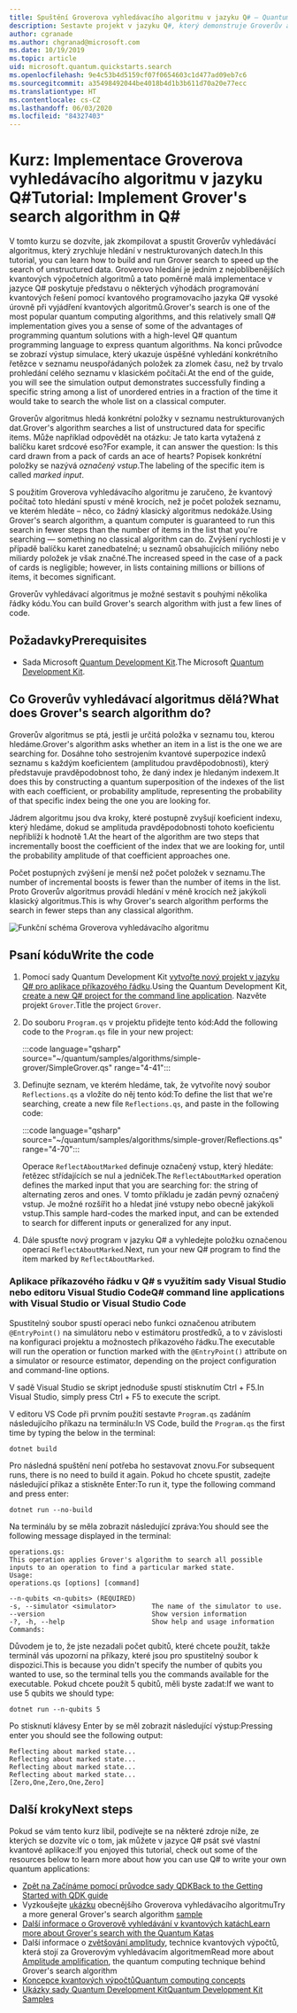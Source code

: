 ```yaml
---
title: Spuštění Groverova vyhledávacího algoritmu v jazyku Q# – Quantum Development Kit
description: Sestavte projekt v jazyku Q#, který demonstruje Groverův algoritmus – jeden z kanonických kvantových algoritmů.
author: cgranade
ms.author: chgranad@microsoft.com
ms.date: 10/19/2019
ms.topic: article
uid: microsoft.quantum.quickstarts.search
ms.openlocfilehash: 9e4c53b4d5159cf07f0654603c1d477ad09eb7c6
ms.sourcegitcommit: a35498492044be4018b4d1b3b611d70a20e77ecc
ms.translationtype: HT
ms.contentlocale: cs-CZ
ms.lasthandoff: 06/03/2020
ms.locfileid: "84327403"
---
```

# <a name="tutorial-implement-grovers-search-algorithm-in-q"></a><span data-ttu-id="4a8ed-103">Kurz: Implementace Groverova vyhledávacího algoritmu v jazyku Q\#</span><span class="sxs-lookup"><span data-stu-id="4a8ed-103">Tutorial: Implement Grover's search algorithm in Q\#</span></span>

<span data-ttu-id="4a8ed-104">V tomto kurzu se dozvíte, jak zkompilovat a spustit Groverův vyhledávácí algoritmus, který zrychluje hledání v nestrukturovaných datech.</span><span class="sxs-lookup"><span data-stu-id="4a8ed-104">In this tutorial, you can learn how to build and run Grover search to speed up the search of unstructured data.</span></span>  <span data-ttu-id="4a8ed-105">Groverovo hledání je jedním z nejoblíbenějších kvantových výpočetních algoritmů a tato poměrně malá implementace v jazyce Q# poskytuje představu o některých výhodách programování kvantových řešení pomocí kvantového programovacího jazyka Q# vysoké úrovně při vyjádření kvantových algoritmů.</span><span class="sxs-lookup"><span data-stu-id="4a8ed-105">Grover's search is one of the most popular quantum computing algorithms, and this relatively small Q# implementation gives you a sense of some of the advantages of programming quantum solutions with a high-level Q# quantum programming language to express quantum algorithms.</span></span>  <span data-ttu-id="4a8ed-106">Na konci průvodce se zobrazí výstup simulace, který ukazuje úspěšné vyhledání konkrétního řetězce v seznamu neuspořádaných položek za zlomek času, než by trvalo prohledání celého seznamu v klasickém počítači.</span><span class="sxs-lookup"><span data-stu-id="4a8ed-106">At the end of the guide, you will see the simulation output demonstrates successfully finding a specific string among a list of unordered entries in a fraction of the time it would take to search the whole list on a classical computer.</span></span>

<span data-ttu-id="4a8ed-107">Groverův algoritmus hledá konkrétní položky v seznamu nestrukturovaných dat.</span><span class="sxs-lookup"><span data-stu-id="4a8ed-107">Grover's algorithm searches a list of unstructured data for specific items.</span></span> <span data-ttu-id="4a8ed-108">Může například odpovědět na otázku: Je tato karta vytažená z balíčku karet srdcové eso?</span><span class="sxs-lookup"><span data-stu-id="4a8ed-108">For example, it can answer the question: Is this card drawn from a pack of cards an ace of hearts?</span></span> <span data-ttu-id="4a8ed-109">Popisek konkrétní položky se nazývá _označený vstup_.</span><span class="sxs-lookup"><span data-stu-id="4a8ed-109">The labeling of the specific item is called _marked input_.</span></span>

<span data-ttu-id="4a8ed-110">S použitím Groverova vyhledávacího algoritmu je zaručeno, že kvantový počítač toto hledání spustí v méně krocích, než je počet položek seznamu, ve kterém hledáte – něco, co žádný klasický algoritmus nedokáže.</span><span class="sxs-lookup"><span data-stu-id="4a8ed-110">Using Grover's search algorithm, a quantum computer is guaranteed to run this search in fewer steps than the number of items in the list that you're searching — something no classical algorithm can do.</span></span> <span data-ttu-id="4a8ed-111">Zvýšení rychlosti je v případě balíčku karet zanedbatelné; u seznamů obsahujících milióny nebo miliardy položek je však značné.</span><span class="sxs-lookup"><span data-stu-id="4a8ed-111">The increased speed in the case of a pack of cards is negligible; however, in lists containing millions or billions of items, it becomes significant.</span></span>

<span data-ttu-id="4a8ed-112">Groverův vyhledávací algoritmus je možné sestavit s pouhými několika řádky kódu.</span><span class="sxs-lookup"><span data-stu-id="4a8ed-112">You can build Grover's search algorithm with just a few lines of code.</span></span>

## <a name="prerequisites"></a><span data-ttu-id="4a8ed-113">Požadavky</span><span class="sxs-lookup"><span data-stu-id="4a8ed-113">Prerequisites</span></span>

- <span data-ttu-id="4a8ed-114">Sada Microsoft [Quantum Development Kit][install].</span><span class="sxs-lookup"><span data-stu-id="4a8ed-114">The Microsoft [Quantum Development Kit][install].</span></span>

## <a name="what-does-grovers-search-algorithm-do"></a><span data-ttu-id="4a8ed-115">Co Groverův vyhledávací algoritmus dělá?</span><span class="sxs-lookup"><span data-stu-id="4a8ed-115">What does Grover's search algorithm do?</span></span>

<span data-ttu-id="4a8ed-116">Groverův algoritmus se ptá, jestli je určitá položka v seznamu tou, kterou hledáme.</span><span class="sxs-lookup"><span data-stu-id="4a8ed-116">Grover's algorithm asks whether an item in a list is the one we are searching for.</span></span> <span data-ttu-id="4a8ed-117">Dosáhne toho sestrojením kvantové superpozice indexů seznamu s každým koeficientem (amplitudou pravděpodobnosti), který představuje pravděpodobnost toho, že daný index je hledaným indexem.</span><span class="sxs-lookup"><span data-stu-id="4a8ed-117">It does this by constructing a quantum superposition of the indexes of the list with each coefficient, or probability amplitude, representing the probability of that specific index being the one you are looking for.</span></span>

<span data-ttu-id="4a8ed-118">Jádrem algoritmu jsou dva kroky, které postupně zvyšují koeficient indexu, který hledáme, dokud se amplituda pravděpodobnosti tohoto koeficientu nepřiblíží k hodnotě 1.</span><span class="sxs-lookup"><span data-stu-id="4a8ed-118">At the heart of the algorithm are two steps that incrementally boost the coefficient of the index that we are looking for, until the probability amplitude of that coefficient approaches one.</span></span>

<span data-ttu-id="4a8ed-119">Počet postupných zvýšení je menší než počet položek v seznamu.</span><span class="sxs-lookup"><span data-stu-id="4a8ed-119">The number of incremental boosts is fewer than the number of items in the list.</span></span> <span data-ttu-id="4a8ed-120">Proto Groverův algoritmus provádí hledání v méně krocích než jakýkoli klasický algoritmus.</span><span class="sxs-lookup"><span data-stu-id="4a8ed-120">This is why Grover's search algorithm performs the search in fewer steps than any classical algorithm.</span></span>

![Funkční schéma Groverova vyhledávacího algoritmu](~/media/grover.png)

## <a name="write-the-code"></a><span data-ttu-id="4a8ed-122">Psaní kódu</span><span class="sxs-lookup"><span data-stu-id="4a8ed-122">Write the code</span></span>

1. <span data-ttu-id="4a8ed-123">Pomocí sady Quantum Development Kit [vytvořte nový projekt v jazyku Q# pro aplikace příkazového řádku](xref:microsoft.quantum.install.standalone).</span><span class="sxs-lookup"><span data-stu-id="4a8ed-123">Using the Quantum Development Kit, [create a new Q# project for the command line application](xref:microsoft.quantum.install.standalone).</span></span> <span data-ttu-id="4a8ed-124">Nazvěte projekt `Grover`.</span><span class="sxs-lookup"><span data-stu-id="4a8ed-124">Title the project `Grover`.</span></span>

1. <span data-ttu-id="4a8ed-125">Do souboru `Program.qs` v projektu přidejte tento kód:</span><span class="sxs-lookup"><span data-stu-id="4a8ed-125">Add the following code to the `Program.qs` file in your new project:</span></span>

    :::code language="qsharp" source="~/quantum/samples/algorithms/simple-grover/SimpleGrover.qs" range="4-41":::

1. <span data-ttu-id="4a8ed-126">Definujte seznam, ve kterém hledáme, tak, že vytvoříte nový soubor `Reflections.qs` a vložíte do něj tento kód:</span><span class="sxs-lookup"><span data-stu-id="4a8ed-126">To define the list that we're searching, create a new file `Reflections.qs`, and paste in the following code:</span></span>

    :::code language="qsharp" source="~/quantum/samples/algorithms/simple-grover/Reflections.qs" range="4-70":::

    <span data-ttu-id="4a8ed-127">Operace `ReflectAboutMarked` definuje označený vstup, který hledáte: řetězec střídajících se nul a jedniček.</span><span class="sxs-lookup"><span data-stu-id="4a8ed-127">The `ReflectAboutMarked` operation defines the marked input that you are searching for: the string of alternating zeros and ones.</span></span> <span data-ttu-id="4a8ed-128">V tomto příkladu je zadán pevný označený vstup. Je možné rozšířit ho a hledat jiné vstupy nebo obecně jakýkoli vstup.</span><span class="sxs-lookup"><span data-stu-id="4a8ed-128">This sample hard-codes the marked input, and can be extended to search for different inputs or generalized for any input.</span></span>

1. <span data-ttu-id="4a8ed-129">Dále spusťte nový program v jazyku Q# a vyhledejte položku označenou operací `ReflectAboutMarked`.</span><span class="sxs-lookup"><span data-stu-id="4a8ed-129">Next, run your new Q# program to find the item marked by `ReflectAboutMarked`.</span></span>

### <a name="q-command-line-applications-with-visual-studio-or-visual-studio-code"></a><span data-ttu-id="4a8ed-130">Aplikace příkazového řádku v Q# s využitím sady Visual Studio nebo editoru Visual Studio Code</span><span class="sxs-lookup"><span data-stu-id="4a8ed-130">Q# command line applications with Visual Studio or Visual Studio Code</span></span>

<span data-ttu-id="4a8ed-131">Spustitelný soubor spustí operaci nebo funkci označenou atributem `@EntryPoint()` na simulátoru nebo v estimátoru prostředků, a to v závislosti na konfiguraci projektu a možnostech příkazového řádku.</span><span class="sxs-lookup"><span data-stu-id="4a8ed-131">The executable will run the operation or function marked with the `@EntryPoint()` attribute on a simulator or resource estimator, depending on the project configuration and command-line options.</span></span>

<span data-ttu-id="4a8ed-132">V sadě Visual Studio se skript jednoduše spustí stisknutím Ctrl + F5.</span><span class="sxs-lookup"><span data-stu-id="4a8ed-132">In Visual Studio, simply press Ctrl + F5 to execute the script.</span></span>

<span data-ttu-id="4a8ed-133">V editoru VS Code při prvním použití sestavte `Program.qs` zadáním následujícího příkazu na terminálu:</span><span class="sxs-lookup"><span data-stu-id="4a8ed-133">In VS Code, build the `Program.qs` the first time by typing the below in the terminal:</span></span>

```Command line
dotnet build
```

<span data-ttu-id="4a8ed-134">Pro následná spuštění není potřeba ho sestavovat znovu.</span><span class="sxs-lookup"><span data-stu-id="4a8ed-134">For subsequent runs, there is no need to build it again.</span></span> <span data-ttu-id="4a8ed-135">Pokud ho chcete spustit, zadejte následující příkaz a stiskněte Enter:</span><span class="sxs-lookup"><span data-stu-id="4a8ed-135">To run it, type the following command and press enter:</span></span>

```Command line
dotnet run --no-build
```

<span data-ttu-id="4a8ed-136">Na terminálu by se měla zobrazit následující zpráva:</span><span class="sxs-lookup"><span data-stu-id="4a8ed-136">You should see the following message displayed in the terminal:</span></span>

```
operations.qs:
This operation applies Grover's algorithm to search all possible inputs to an operation to find a particular marked state.
Usage:
operations.qs [options] [command]

--n-qubits <n-qubits> (REQUIRED)
-s, --simulator <simulator>         The name of the simulator to use.
--version                           Show version information
-?, -h, --help                      Show help and usage information
Commands:
```

<span data-ttu-id="4a8ed-137">Důvodem je to, že jste nezadali počet qubitů, které chcete použít, takže terminál vás upozorní na příkazy, které jsou pro spustitelný soubor k dispozici.</span><span class="sxs-lookup"><span data-stu-id="4a8ed-137">This is because you didn't specify the number of qubits you wanted to use, so the terminal tells you the commands available for the executable.</span></span> <span data-ttu-id="4a8ed-138">Pokud chcete použít 5 qubitů, měli byste zadat:</span><span class="sxs-lookup"><span data-stu-id="4a8ed-138">If we want to use 5 qubits we should type:</span></span>

```Command line
dotnet run --n-qubits 5
```

<span data-ttu-id="4a8ed-139">Po stisknutí klávesy Enter by se měl zobrazit následující výstup:</span><span class="sxs-lookup"><span data-stu-id="4a8ed-139">Pressing enter you should see the following output:</span></span>

```
Reflecting about marked state...
Reflecting about marked state...
Reflecting about marked state...
Reflecting about marked state...
[Zero,One,Zero,One,Zero]
```

## <a name="next-steps"></a><span data-ttu-id="4a8ed-140">Další kroky</span><span class="sxs-lookup"><span data-stu-id="4a8ed-140">Next steps</span></span>

<span data-ttu-id="4a8ed-141">Pokud se vám tento kurz líbil, podívejte se na některé zdroje níže, ze kterých se dozvíte víc o tom, jak můžete v jazyce Q# psát své vlastní kvantové aplikace:</span><span class="sxs-lookup"><span data-stu-id="4a8ed-141">If you enjoyed this tutorial, check out some of the resources below to learn more about how you can use Q# to write your own quantum applications:</span></span>

- [<span data-ttu-id="4a8ed-142">Zpět na Začínáme pomocí průvodce sady QDK</span><span class="sxs-lookup"><span data-stu-id="4a8ed-142">Back to the Getting Started with QDK guide</span></span>](xref:microsoft.quantum.welcome)
- <span data-ttu-id="4a8ed-143">Vyzkoušejte [ukázku](https://github.com/microsoft/Quantum/tree/master/samples/algorithms/database-search) obecnějšího Groverova vyhledávacího algoritmu</span><span class="sxs-lookup"><span data-stu-id="4a8ed-143">Try a more general Grover's search algorithm [sample](https://github.com/microsoft/Quantum/tree/master/samples/algorithms/database-search)</span></span>
- [<span data-ttu-id="4a8ed-144">Další informace o Groverově vyhledávání v kvantových katách</span><span class="sxs-lookup"><span data-stu-id="4a8ed-144">Learn more about Grover's search with the Quantum Katas</span></span>](xref:microsoft.quantum.overview.katas)
- <span data-ttu-id="4a8ed-145">Další informace o [zvětšování amplitudy][amplitude-amplification], technice kvantových výpočtů, která stojí za Groverovým vyhledávacím algoritmem</span><span class="sxs-lookup"><span data-stu-id="4a8ed-145">Read more about [Amplitude amplification][amplitude-amplification], the quantum computing technique behind Grover's search algorithm</span></span>
- [<span data-ttu-id="4a8ed-146">Koncepce kvantových výpočtů</span><span class="sxs-lookup"><span data-stu-id="4a8ed-146">Quantum computing concepts</span></span>](xref:microsoft.quantum.concepts.intro)
- [<span data-ttu-id="4a8ed-147">Ukázky sady Quantum Development Kit</span><span class="sxs-lookup"><span data-stu-id="4a8ed-147">Quantum Development Kit Samples</span></span>](https://docs.microsoft.com/samples/browse/?products=qdk)

<!-- LINKS -->

[install]: xref:microsoft.quantum.install
[amplitude-amplification]: xref:microsoft.quantum.libraries.standard.algorithms#amplitude-amplification
